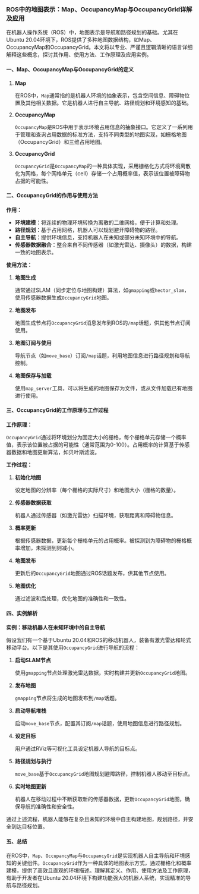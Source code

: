 ### ROS中的地图表示：Map、OccupancyMap与OccupancyGrid详解及应用

在机器人操作系统（ROS）中，地图表示是导航和路径规划的基础。尤其在Ubuntu 20.04环境下，ROS提供了多种地图数据结构，如Map、OccupancyMap和OccupancyGrid。本文将以专业、严谨且逻辑清晰的语言详细解释这些概念，探讨其作用、使用方法、工作原理及应用实例。

#### 一、Map、OccupancyMap与OccupancyGrid的定义

1. **Map**
   
   在ROS中，`Map`通常指的是机器人环境的抽象表示，包含空间信息、障碍物位置及其他相关数据。它是机器人进行自主导航、路径规划和环境感知的基础。

2. **OccupancyMap**
   
   `OccupancyMap`是ROS中用于表示环境占用信息的抽象接口。它定义了一系列用于管理和查询占用数据的标准方法，支持不同类型的地图实现，如栅格地图（OccupancyGrid）和三维占用地图。

3. **OccupancyGrid**
   
   `OccupancyGrid`是`OccupancyMap`的一种具体实现，采用栅格化方式将环境离散化为网格，每个网格单元（cell）存储一个占用概率值，表示该位置被障碍物占据的可能性。

#### 二、OccupancyGrid的作用与使用方法

**作用：**

- **环境建模**：将连续的物理环境转换为离散的二维网格，便于计算和处理。
- **路径规划**：基于占用网格，机器人可以规划避开障碍物的路径。
- **自主导航**：提供环境信息，支持机器人在未知或部分未知环境中的导航。
- **传感器数据融合**：整合来自不同传感器（如激光雷达、摄像头）的数据，构建一致的地图表示。

**使用方法：**

1. **地图生成**
   
   通常通过SLAM（同步定位与地图构建）算法，如`gmapping`或`hector_slam`，使用传感器数据生成`OccupancyGrid`地图。

2. **地图发布**
   
   地图生成节点将`OccupancyGrid`消息发布到ROS的`/map`话题，供其他节点订阅使用。

3. **地图订阅与使用**
   
   导航节点（如`move_base`）订阅`/map`话题，利用地图信息进行路径规划和导航控制。

4. **地图保存与加载**
   
   使用`map_server`工具，可以将生成的地图保存为文件，或从文件加载已有地图进行使用。

#### 三、OccupancyGrid的工作原理与工作过程

**工作原理：**

`OccupancyGrid`通过将环境划分为固定大小的栅格，每个栅格单元存储一个概率值，表示该位置被占据的可能性（通常范围为0-100）。占用概率的计算基于传感器数据和地图更新算法，如贝叶斯滤波。

**工作过程：**

1. **初始化地图**
   
   设定地图的分辨率（每个栅格的实际尺寸）和地图大小（栅格的数量）。

2. **传感器数据获取**
   
   机器人通过传感器（如激光雷达）扫描环境，获取距离和障碍物信息。

3. **概率更新**
   
   根据传感器数据，更新每个栅格单元的占用概率。被探测到为障碍物的栅格概率增加，未探测到则减小。

4. **地图发布**
   
   更新后的`OccupancyGrid`地图通过ROS话题发布，供其他节点使用。

5. **地图优化**
   
   通过滤波和后处理，优化地图的准确性和一致性。

#### 四、实例解析

**实例：移动机器人在未知环境中的自主导航**

假设我们有一个基于Ubuntu 20.04和ROS的移动机器人，装备有激光雷达和轮式移动平台。以下是其使用`OccupancyGrid`进行导航的流程：

1. **启动SLAM节点**
   
   使用`gmapping`节点处理激光雷达数据，实时构建并更新`OccupancyGrid`地图。

2. **发布地图**
   
   `gmapping`节点将生成的地图发布到`/map`话题。

3. **启动导航堆栈**
   
   启动`move_base`节点，配置其订阅`/map`话题，使用地图信息进行路径规划。

4. **设定目标**
   
   用户通过RViz等可视化工具设定机器人导航的目标点。

5. **路径规划与执行**
   
   `move_base`基于`OccupancyGrid`地图规划避障路径，控制机器人移动至目标点。

6. **实时地图更新**
   
   机器人在移动过程中不断获取新的传感器数据，更新`OccupancyGrid`地图，确保导航的准确性和安全性。

通过上述流程，机器人能够在复杂且未知的环境中自主构建地图，规划路径，并安全到达目标位置。

#### 五、总结

在ROS中，`Map`、`OccupancyMap`与`OccupancyGrid`是实现机器人自主导航和环境感知的关键组件。`OccupancyGrid`作为一种具体的地图表示方式，通过栅格化和概率建模，提供了高效且直观的环境描述。理解其定义、作用、使用方法及工作原理，有助于开发者在Ubuntu 20.04环境下构建功能强大的机器人系统，实现精准的导航与路径规划。